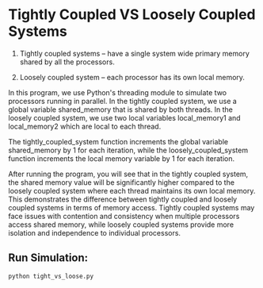 # Tightly Coupled VS Loosely Coupled Systems

1. Tightly coupled systems – have a single system wide primary memory shared by all the processors.

2. Loosely coupled system  – each processor has its own local memory.

In this program, we use Python's threading module to simulate two processors running in parallel. In the tightly coupled system, we use a global variable shared_memory that is shared by both threads. In the loosely coupled system, we use two local variables local_memory1 and local_memory2 which are local to each thread.

The tightly_coupled_system function increments the global variable shared_memory by 1 for each iteration, while the loosely_coupled_system function increments the local memory variable by 1 for each iteration.

After running the program, you will see that in the tightly coupled system, the shared memory value will be significantly higher compared to the loosely coupled system where each thread maintains its own local memory. This demonstrates the difference between tightly coupled and loosely coupled systems in terms of memory access. Tightly coupled systems may face issues with contention and consistency when multiple processors access shared memory, while loosely coupled systems provide more isolation and independence to individual processors.

## Run Simulation:

    python tight_vs_loose.py
